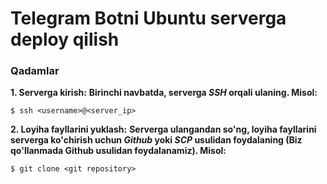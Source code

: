 <h1>Telegram Botni Ubuntu serverga deploy qilish</h1>

<h3>Qadamlar</h3>
<b>1. Serverga kirish:</b>
<b>
Birinchi navbatda, serverga <i>SSH</i> orqali ulaning. Misol:
</b>

    $ ssh <username>@<server_ip>

<b>2. Loyiha fayllarini yuklash:</b>
<b>
Serverga ulangandan so'ng, loyiha fayllarini serverga ko'chirish uchun <i>Github</i> yoki <i>SCP</i> usulidan foydalaning (Biz qo'llanmada Github usulidan foydalanamiz). Misol:
</b>

    $ git clone <git repository>


<b>

</b>


